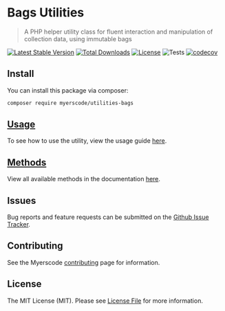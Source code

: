 # Bags Utilities
> A PHP helper utility class for fluent interaction and manipulation of collection data, using immutable bags

[![Latest Stable Version](https://poser.pugx.org/myerscode/utilities-bags/v/stable)](https://packagist.org/packages/myerscode/utilities-bags)
[![Total Downloads](https://poser.pugx.org/myerscode/utilities-bags/downloads)](https://packagist.org/packages/myerscode/utilities-bags)
[![License](https://poser.pugx.org/myerscode/utilities-bags/license)](https://packagist.org/packages/myerscode/utilities-bags)
![Tests](https://github.com/myerscode/utilities-bags/actions/workflows/tests.yml/badge.svg?branch=main)
[![codecov](https://codecov.io/gh/myerscode/utilities-bags/graph/badge.svg?token=YR0YHVERNV)](https://codecov.io/gh/myerscode/utilities-bags)



## Install

You can install this package via composer:

``` bash
composer require myerscode/utilities-bags
```

## [Usage](./docs/usage.md)
To see how to use the utility, view the usage guide [here](./docs/usage.md).

## [Methods](./docs/methods.md)
View all available methods in the documentation [here](./docs/methods.md).

## Issues

Bug reports and feature requests can be submitted on the [Github Issue Tracker](https://github.com/myerscode/utilities-bags/issues).

## Contributing

See the Myerscode [contributing](https://github.com/myerscode/docs/blob/master/contributing.md) page for information.

## License

The MIT License (MIT). Please see [License File](LICENSE) for more information.
